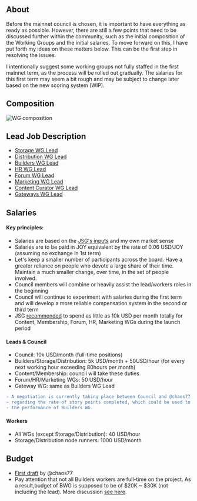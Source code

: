 ## About

Before the mainnet council is chosen, it is important to have everything as ready as possible. However, there are still a few points that need to be discussed further within the community, such as the initial composition of the Working Groups and the initial salaries. To move forward on this, I have put forth my ideas on these matters below. This can be the first step in resolving the issues. 

I intentionally suggest some working groups not fully staffed in the first mainnet term, as the process will be rolled out gradually. 
The salaries for this first term may seem a bit rough and may be subject to change later based on the new scoring system (WIP).

## Composition
![WG composition](https://i.imgur.com/Y32t7ql.png)

## Lead Job Description
- [Storage WG Lead](https://github.com/0x2bc/community-repo/blob/master/community-roadmap/LeadsJD.md#storage-wg-lead)
- [Distribution WG Lead](https://github.com/0x2bc/community-repo/blob/master/community-roadmap/LeadsJD.md#distribution-wg-lead)  
- [Builders WG Lead](https://github.com/0x2bc/community-repo/blob/master/community-roadmap/LeadsJD.md#builders-wg-lead)
- [HR WG Lead](https://github.com/0x2bc/community-repo/blob/master/community-roadmap/LeadsJD.md#hr-working-group-lead) 
- [Forum WG Lead](https://github.com/0x2bc/community-repo/blob/master/community-roadmap/LeadsJD.md#forum-working-group-lead)
- [Marketing WG Lead](https://github.com/0x2bc/community-repo/blob/master/community-roadmap/LeadsJD.md#marketing-wg-lead)
- [Content Curator WG Lead](https://github.com/0x2bc/community-repo/blob/master/community-roadmap/LeadsJD.md#content-curator-wg-lead)
- [Gateways WG Lead](https://github.com/0x2bc/community-repo/blob/master/community-roadmap/LeadsJD.md#gateways)

## Salaries

#### Key principles:
- Salaries are based on the [JSG's inputs](https://gist.github.com/bedeho/1b231111596e25b215bc66f0bd0e7ccc) and my own market sense 
- Salaries are to be paid in JOY equivalent by the rate of 0.06 USD/JOY (assuming no exchange in 1st term)
- Let's keep a smaller number of participants across the board. Have a greater reliance on people who devote a large share of their time. Maintain a much smaller change, over time, in the set of people involved.
- Council members will combine or heavily assist the lead/workers roles in the beginning
- Council will continue to experiment with salaries during the first term and will develop a more reliable compensation system in the second or third term
- JSG [recommended](https://gist.github.com/bedeho/1b231111596e25b215bc66f0bd0e7ccc#budgets--spending-and-inflation) to spend as little as 10k USD per month totally for Content, Membership, Forum, HR, Marketing WGs during the launch period

#### Leads & Council
- Council: 10k USD/month (full-time positions)
- Builders/Storage/Distribution: 5k USD/month + 50USD/hour (for every next working hour exceeding 80hours per month) 
- Content/Membership: council will take these duties
- Forum/HR/Marketing WGs: 50 USD/hour
- Gateway WG: same as Builders WG Lead

``` diff
- A negotiation is currently taking place between Council and @chaos77  
- regarding the rate of story points completed, which could be used to measure 
- the performance of Builders WG.
```

#### Workers
- All WGs (except Storage/Distribution): 40 USD/hour
- Storage/Distribution node runners: 1000 USD/month

## Budget

- [First draft](https://discord.com/channels/811216481340751934/812343711870091285/1052465528834363492) by @chaos77
- Pay attention that not all Builders workers are full-time on the project. As a result,budget of BWG is supposed to be of $20K ~ $30K (not including the lead). More discussion [see here](https://discord.com/channels/811216481340751934/812343711870091285/1052778778331451463).
